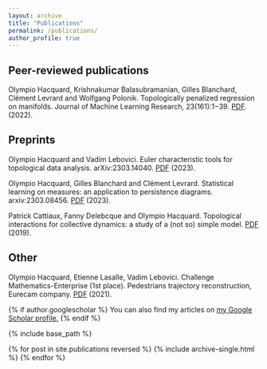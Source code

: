 ```yaml
---
layout: archive
title: "Publications"
permalink: /publications/
author_profile: true
---
```


## Peer-reviewed publications

Olympio Hacquard, Krishnakumar Balasubramanian, Gilles Blanchard, Clément Levrard and Wolfgang Polonik. Topologically penalized regression on manifolds. Journal of Machine Learning Research, 23(161):1−39. [PDF](https://jmlr.org/papers/volume23/21-1270/21-1270.pdf). (2022).

## Preprints

Olympio Hacquard and Vadim Lebovici. Euler characteristic tools for topological data analysis. arXiv:2303.14040. [PDF](https://arxiv.org/pdf/2303.14040.pdf) (2023).

Olympio Hacquard, Gilles Blanchard and Clément Levrard. Statistical learning on measures: an application to persistence diagrams. arxiv:2303.08456. [PDF](https://arxiv.org/pdf/2303.08456.pdf) (2023).

Patrick Cattiaux, Fanny Delebcque and Olympio Hacquard. Topological interactions for collective dynamics: a study of a (not so) simple model. [PDF](https://perso.math.univ-toulouse.fr/cattiaux/files/2013/11/topologic-rev1.pdf) (2019).

## Other

Olympio Hacquard, Etienne Lasalle, Vadim Lebovici. Challenge Mathematics-Enterprise (1st place). Pedestrians trajectory reconstruction, Eurecam company. [PDF](https://hal.science/hal-03345714v1/document) (2021).

{% if author.googlescholar %}
  You can also find my articles on <u><a href="{{author.googlescholar}}">my Google Scholar profile</a>.</u>
{% endif %}

{% include base_path %}

{% for post in site.publications reversed %}
  {% include archive-single.html %}
{% endfor %}
